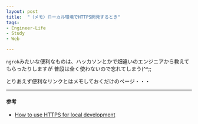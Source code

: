 ```yaml
---
layout: post
title:  "（メモ）ローカル環境でHTTPS開発するとき"
tags:
- Engineer-Life
- Study
- Web

---
```


`ngrok`みたいな便利なものは、ハッカソンとかで畑違いのエンジニアから教えてもらったりしますが
普段は全く使わないので忘れてしまう(^^;;

とりあえず便利なリンクとはメモしておくだけのページ・・・

----------

#### 参考
- [How to use HTTPS for local development](https://web.dev/how-to-use-local-https/)
